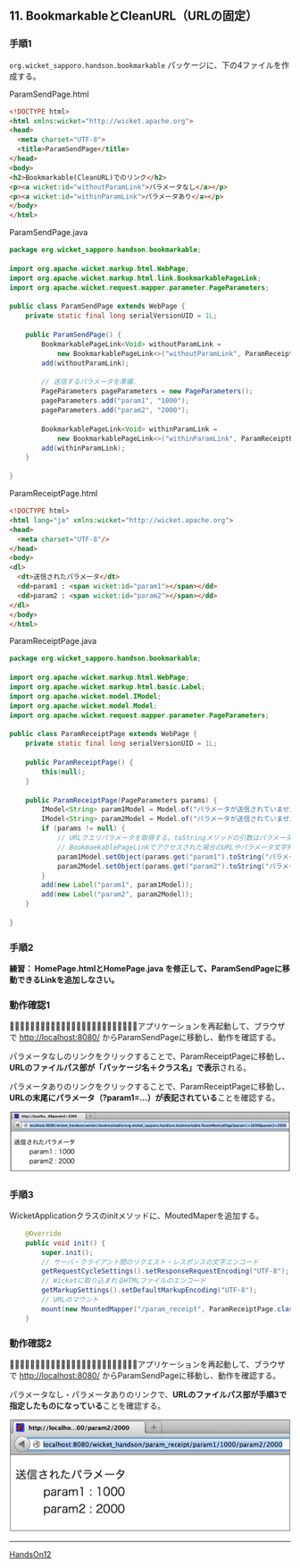 ## 11. BookmarkableとCleanURL（URLの固定）

### 手順1

`org.wicket_sapporo.handson.bookmarkable` パッケージに、下の4ファイルを作成する。

ParamSendPage.html

```html
<!DOCTYPE html>
<html xmlns:wicket="http://wicket.apache.org">
<head>
  <meta charset="UTF-8">
  <title>ParamSendPage</title>
</head>
<body>
<h2>Bookmarkable(CleanURL)でのリンク</h2>
<p><a wicket:id="withoutParamLink">パラメータなし</a></p>
<p><a wicket:id="withinParamLink">パラメータあり</a></p>
</body>
</html>
```

ParamSendPage.java

```java
package org.wicket_sapporo.handson.bookmarkable;

import org.apache.wicket.markup.html.WebPage;
import org.apache.wicket.markup.html.link.BookmarkablePageLink;
import org.apache.wicket.request.mapper.parameter.PageParameters;

public class ParamSendPage extends WebPage {
	private static final long serialVersionUID = 1L;

	public ParamSendPage() {
		BookmarkablePageLink<Void> withoutParamLink =
			new BookmarkablePageLink<>("withoutParamLink", ParamReceiptPage.class);
		add(withoutParamLink);

		// 送信するパラメータを準備.
		PageParameters pageParameters = new PageParameters();
		pageParameters.add("param1", "1000");
		pageParameters.add("param2", "2000");

		BookmarkablePageLink<Void> withinParamLink =
			new BookmarkablePageLink<>("withinParamLink", ParamReceiptPage.class, pageParameters);
		add(withinParamLink);
	}

}
```

ParamReceiptPage.html

```html
<!DOCTYPE html>
<html lang="ja" xmlns:wicket="http://wicket.apache.org">
<head>
  <meta charset="UTF-8"/>
</head>
<body>
<dl>
  <dt>送信されたパラメータ</dt>
  <dd>param1 : <span wicket:id="param1"></span></dd>
  <dd>param2 : <span wicket:id="param2"></span></dd>
</dl>
</body>
</html>
```

ParamReceiptPage.java

```java
package org.wicket_sapporo.handson.bookmarkable;

import org.apache.wicket.markup.html.WebPage;
import org.apache.wicket.markup.html.basic.Label;
import org.apache.wicket.model.IModel;
import org.apache.wicket.model.Model;
import org.apache.wicket.request.mapper.parameter.PageParameters;

public class ParamReceiptPage extends WebPage {
	private static final long serialVersionUID = 1L;

	public ParamReceiptPage() {
		this(null);
	}

	public ParamReceiptPage(PageParameters params) {
		IModel<String> param1Model = Model.of("パラメータが送信されていません");
		IModel<String> param2Model = Model.of("パラメータが送信されていません");
		if (params != null) {
			// URLクエリパラメータを取得する。toStringメソッドの引数はパラメータの値が無いときの初期値.
			// BookmaekablePageLinkでアクセスされた場合のURLやパラメータ文字列形式の設定は WebApplication クラスのサブクラスで行います.
			param1Model.setObject(params.get("param1").toString("パラメータがありません"));
			param2Model.setObject(params.get("param2").toString("パラメータがありません"));
		}
		add(new Label("param1", param1Model));
		add(new Label("param2", param2Model));
	}

}
```
### 手順2

**練習： HomePage.htmlとHomePage.java を修正して、ParamSendPageに移動できるLinkを追加しなさい。**

### 動作確認1

􏰘􏰙􏰒􏰏􏰚􏰎􏰛􏰁􏰑􏰜􏰝􏰉􏰊􏰞􏰟􏰈􏰐􏰌􏰓􏰠􏰠􏰄􏰍􏰡􏰀アプリケーションを再起動して、ブラウザで [http://localhost:8080/](http://localhost:8080/)  からParamSendPageに移動し、動作を確認する。

パラメータなしのリンクをクリックすることで、ParamReceiptPageに移動し、**URLのファイルパス部が「パッケージ名＋クラス名」で表示**される。

パラメータありのリンクをクリックすることで、ParamReceiptPageに移動し、**URLの末尾にパラメータ（?param1=...）が表記されている**ことを確認する。


![fig11a](./fig11a.png)

### 手順3

WicketApplicationクラスのinitメソッドに、MoutedMaperを追加する。

```java
	@Override
	public void init() {
		super.init();
		// サーバ・クライアント間のリクエスト・レスポンスの文字エンコード
		getRequestCycleSettings().setResponseRequestEncoding("UTF-8");
		// Wicketに取り込まれるHTMLファイルのエンコード
		getMarkupSettings().setDefaultMarkupEncoding("UTF-8");
		// URLのマウント
		mount(new MountedMapper("/param_receipt", ParamReceiptPage.class, new UrlPathPageParametersEncoder()));
	}
```

### 動作確認2

􏰘􏰙􏰒􏰏􏰚􏰎􏰛􏰁􏰑􏰜􏰝􏰉􏰊􏰞􏰟􏰈􏰐􏰌􏰓􏰠􏰠􏰄􏰍􏰡􏰀アプリケーションを再起動して、ブラウザで [http://localhost:8080/](http://localhost:8080/)  からParamSendPageに移動し、動作を確認する。

パラメータなし・パラメータありのリンクで、**URLのファイルパス部が手順3で指定したものになっている**ことを確認する。

![fig11b](./fig11b.png)

----

[HandsOn12](HandsOn12.md)